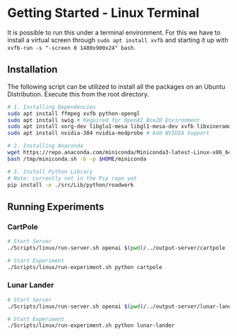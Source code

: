 # Getting Started - Linux Terminal

It is possible to run this under a terminal environment. For this we have to install a virtual screen through `sudo apt install xvfb` and starting it up with `xvfb-run -s "-screen 0 1400x900x24" bash`.

## Installation

The following script can be utilized to install all the packages on an Ubuntu Distribution. Execute this from the root directory.

```bash
# 1. Installing Dependencies
sudo apt install ffmpeg xvfb python-opengl 
sudo apt install swig # Required for OpenAI Box2D Environment
sudo apt install xorg-dev libglu1-mesa libgl1-mesa-dev xvfb libxinerama1 libxcursor1 # Virtual Screens
sudo apt install nvidia-384 nvidia-modprobe # Add NVIDIA Support

# 2. Installing Anaconda
wget https://repo.anaconda.com/miniconda/Miniconda3-latest-Linux-x86_64.sh -O /tmp/miniconda.sh
bash /tmp/miniconda.sh -b -p $HOME/miniconda

# 3. Install Python Library
# Note: currently not in the Pip repo yet
pip install -e ./src/Lib/python/roadwork
```

## Running Experiments

### CartPole

```bash
# Start Server
./Scripts/linux/run-server.sh openai $(pwd)/../output-server/cartpole

# Start Experiment
./Scripts/linux/run-experiment.sh python cartpole
```

### Lunar Lander

```bash
# Start Server
./Scripts/linux/run-server.sh openai $(pwd)/../output-server/lunar-lander

# Start Experiment
./Scripts/linux/run-experiment.sh python lunar-lander
```